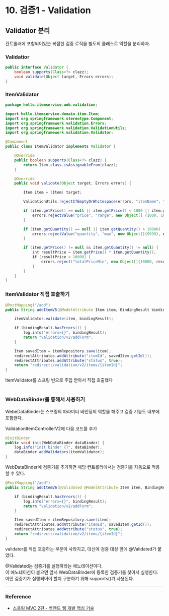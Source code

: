 # 10. 검증1 - Validation

## Validatior 분리

컨트롤러에 포함되어있는 복잡한 검증 로직을 별도의 클래스로 역할을 분리하자.

### Validatior
```java
public interface Validator {
    boolean supports(Class<?> clazz);
    void validate(Object target, Errors errors);
}
```
 
### ItemValidator
```java
package hello.itemservice.web.validation;

import hello.itemservice.domain.item.Item;
import org.springframework.stereotype.Component;
import org.springframework.validation.Errors;
import org.springframework.validation.ValidationUtils;
import org.springframework.validation.Validator;

@Component
public class ItemValidator implements Validator {

    @Override
    public boolean supports(Class<?> clazz) {
        return Item.class.isAssignableFrom(clazz);
    }

    @Override
    public void validate(Object target, Errors errors) {

        Item item = (Item) target;

        ValidationUtils.rejectIfEmptyOrWhitespace(errors, "itemName", "required");

        if (item.getPrice() == null || item.getPrice() < 1000 || item.getPrice() > 1000000) {
            errors.rejectValue("price", "range", new Object[] {1000, 1000000}, null);
        }

        if (item.getQuantity() == null || item.getQuantity() > 10000) {
            errors.rejectValue("quantity", "max", new Object[]{9999}, null);
        }

        if (item.getPrice() != null && item.getQuantity() != null) {
            int resultPrice = item.getPrice() * item.getQuantity();
            if (resultPrice < 10000) {
                errors.reject("totalPriceMin", new Object[]{10000, resultPrice}, null);
            }
        }
    }
}
```

### ItemValidator 직접 호출하기

```java
@PostMapping("/add")
public String addItemV5(@ModelAttribute Item item, BindingResult bindingResult, RedirectAttributes redirectAttributes) {

    itemValidator.validate(item, bindingResult);

    if (bindingResult.hasErrors()) {
        log.info("errors={}", bindingResult);
        return "validation/v2/addForm";
    }

    Item savedItem = itemRepository.save(item);
    redirectAttributes.addAttribute("itemId", savedItem.getId());
    redirectAttributes.addAttribute("status", true);
    return "redirect:/validation/v2/items/{itemId}";
}
```

ItemValidator를 스프링 빈으로 주입 받아서 직접 호출했다

#

### WebDataBinder를 통해서 사용하기

WebeDataBinder는 스프링의 파라미터 바인딩의 역할을 해주고 검증 기능도 내부에 포함한다.  
  
ValidationItemControllerV2에 다음 코드를 추가
```java
@InitBinder
public void init(WebDataBinder dataBinder) {
    log.info("init binder {}", dataBinder);
    dataBinder.addValidators(itemValidator);
}
```

WebDataBinder에 검증기를 추가하면 해당 컨트롤러에서는 검증기를 자동으로 적용할 수 있다.

```java
@PostMapping("/add")
public String addItemV6(@Validated @ModelAttribute Item item, BindingResult bindingResult, RedirectAttributes redirectAttributes) {

    if (bindingResult.hasErrors()) {
        log.info("errors={}", bindingResult);
        return "validation/v2/addForm";
    }

    Item savedItem = itemRepository.save(item);
    redirectAttributes.addAttribute("itemId", savedItem.getId());
    redirectAttributes.addAttribute("status", true);
    return "redirect:/validation/v2/items/{itemId}";
}
```

validator를 직접 호출하는 부분이 사라지고, 대신에 검증 대상 앞에 @Validated가 붙었다.  
  
@Validated는 검증기를 실행하라는 애노테이션이다.  
이 애노테이션이 붙으면 앞서 WebDataBinder에 등록한 검증기를 찾아서 실행한다.  
어떤 검증기가 실행되어야 할지 구분하기 위해 supports()가 사용된다.  

---

### Reference
- [스프링 MVC 2편 - 백엔드 웹 개발 핵심 기술](https://www.inflearn.com/course/%EC%8A%A4%ED%94%84%EB%A7%81-mvc-2/dashboard)
